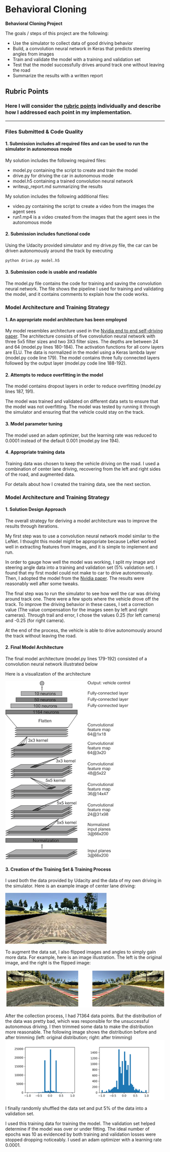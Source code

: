 # **Behavioral Cloning** 


**Behavioral Cloning Project**

The goals / steps of this project are the following:
* Use the simulator to collect data of good driving behavior
* Build, a convolution neural network in Keras that predicts steering angles from images
* Train and validate the model with a training and validation set
* Test that the model successfully drives around track one without leaving the road
* Summarize the results with a written report


[//]: # (Image References)

[image1]: ./images/Nvidia-cnn-architecture.png "Model Visualization"
[image2]: ./images/center-line-driving.jpg "center line driving image"
[image3]: ./images/center-line-driving-flip.png "center line driving image flipped"
[image4]: ./images/data-distribution.png "data distribution"


## Rubric Points
### Here I will consider the [rubric points](https://review.udacity.com/#!/rubrics/432/view) individually and describe how I addressed each point in my implementation.  

---
### Files Submitted & Code Quality

#### 1. Submission includes all required files and can be used to run the simulator in autonomous mode

My solution includes the following required files:
* model.py containing the script to create and train the model
* drive.py for driving the car in autonomous mode
* model.h5 containing a trained convolution neural network 
* writeup_report.md summarizing the results

My solution includes the following additional files:
* video.py containing the script to create a video from the images the agent sees
* run1.mp4 is a video created from the images that the agent sees in the autonomous mode 

#### 2. Submission includes functional code
Using the Udacity provided simulator and my drive.py file, the car can be driven autonomously around the track by executing 
```sh
python drive.py model.h5
```

#### 3. Submission code is usable and readable

The model.py file contains the code for training and saving the convolution neural network. The file shows the pipeline I used for training and validating the model, and it contains comments to explain how the code works.

### Model Architecture and Training Strategy

#### 1. An appropriate model architecture has been employed

My model resembles architecture used in the [Nvidia end to end self-driving paper](https://devblogs.nvidia.com/parallelforall/deep-learning-self-driving-cars/).
The architecture consists of five convolution neural network with three 5x5 filter sizes and two 3X3 filter sizes. The depths are between 24 and 64 (model.py lines 180-184). 
The activation functions for all conv layers are ELU. The data is normalized in the model using a Keras lambda layer (model.py code line 179). The model contains three fully
connected layers followed by the output layer (model.py code line 188-192).  

#### 2. Attempts to reduce overfitting in the model

The model contains dropout layers in order to reduce overfitting (model.py lines 187, 191). 

The model was trained and validated on different data sets to ensure that the model was not overfitting. The model was tested by running it through the simulator and ensuring that the vehicle could stay on the track.

#### 3. Model parameter tuning

The model used an adam optimizer, but the learning rate was reduced to 0.0001 instead of the default 0.001 (model.py line 194).

#### 4. Appropriate training data

Training data was chosen to keep the vehicle driving on the road. I used a combination of center lane driving, recovering from the left and right sides of the road, and augmented data. 

For details about how I created the training data, see the next section. 

### Model Architecture and Training Strategy

#### 1. Solution Design Approach

The overall strategy for deriving a model architecture was to improve the results through iterations. 

My first step was to use a convolution neural network model similar to the LeNet. I thought this model might be appropriate because LeNet worked well in extracting features from images, and it is simple to implement and run.

In order to gauge how well the model was working, I split my image and steering angle data into a training and validation set (5% validation set). I found that my first model could not make to car to drive autonomously. 
Then, I adopted the model from the [Nvidia paper](https://devblogs.nvidia.com/parallelforall/deep-learning-self-driving-cars/). The results were reasonably well after some tweaks.

The final step was to run the simulator to see how well the car was driving around track one. There were a few spots where the vehicle drove off the track. To improve the driving behavior in these cases, I set a correction value (The value 
compensation for the images seen by left and right cameras). Through trail and error, I chose the values 0.25 (for left camera) and -0.25 (for right camera).

At the end of the process, the vehicle is able to drive autonomously around the track without leaving the road.

#### 2. Final Model Architecture

The final model architecture (model.py lines 179-192) consisted of a convolution neural network illustrated below 

Here is a visualization of the architecture 

![Model architecture][image1]

#### 3. Creation of the Training Set & Training Process

I used both the data provided by Udacity and the data of my own driving in the simulator. Here is an example image of center lane driving:

![center line driving image][image2]


To augment the data sat, I also flipped images and angles to simply gain more data. For example, here is an image illustration. The left is the original image, and the right is the flipped image:

![center line driving image flipped][image3]


After the collection process, I had 71364 data points. But the distribution of the data was pretty bad, which was responsible for the unsuccessful autonomous driving. 
I then trimmed some data to make the distribution more reasonable. The following image shows the distribution before and after trimming (left: original distribution; right: after trimming)
![data distribution][image4]

I finally randomly shuffled the data set and put 5% of the data into a validation set. 

I used this training data for training the model. The validation set helped determine if the model was over or under fitting. The ideal number of epochs was 10 as evidenced by both training and validation losses were stopped dropping noticeably.
I used an adam optimizer with a learning rate 0.0001.
